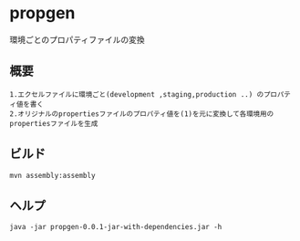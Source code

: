 propgen
=======

環境ごとのプロパティファイルの変換

## 概要
    1.エクセルファイルに環境ごと(development ,staging,production ..) のプロパティ値を書く
    2.オリジナルのpropertiesファイルのプロパティ値を(1)を元に変換して各環境用のpropertiesファイルを生成

## ビルド
    mvn assembly:assembly

## ヘルプ
    java -jar propgen-0.0.1-jar-with-dependencies.jar -h
